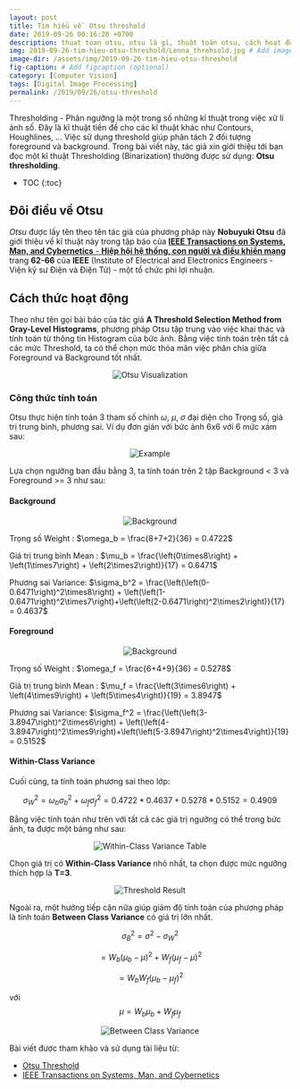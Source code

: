 ```yaml
---
layout: post
title: Tìm hiểu về  Otsu threshold
date: 2019-09-26 00:16:20 +0700
description: thuat toan otsu, otsu là gì, thuật toán otsu, cách hoạt động của otsu, otsu threshold
img: 2019-09-26-tim-hieu-otsu-threshold/Lenna_threhsold.jpg # Add image post (optional)
image-dir: /assets/img/2019-09-26-tim-hieu-otsu-threshold
fig-caption: # Add figcaption (optional)
category: [Computer Vision]
tags: [Digital Image Processing]
permalink: /2019/09/26/otsu-threshold
---
```

Thresholding - Phân ngưỡng là một trong số những kĩ thuật trong việc xử lí ảnh số. Đây là kĩ thuật tiền đề cho các kĩ thuật khác như Contours, Houghlines, ... Việc sử dụng threshold giúp phân tách 2 đối tượng foreground và background. Trong bài viết này, tác giả xin giới thiệu tới bạn đọc một kĩ thuật Thresholding (Binarization) thường được sử dụng: **Otsu thresholding**.

* TOC
{:toc}

## Đôi điều về Otsu
*Otsu* được lấy tên theo tên tác giả của phương pháp này **Nobuyuki Otsu** đã giới thiệu về kĩ thuật này trong tập báo của [**IEEE Transactions on Systems, Man, and Cybernetics** - **Hiệp hội hệ thống, con người và điều khiển mạng**](https://sci-hub.tw/10.1109/tsmc.1979.4310076) trang **62-66** của **IEEE** (Institute of Electrical and Electronics Engineers - Viện kỹ sư Điện và Điện Tử) - một tổ chức phi lợi nhuận.

## Cách thức hoạt động

Theo như tên gọi bài báo của tác giả **A Threshold Selection Method from Gray-Level Histograms**, phương pháp Otsu tập trung vào việc khai thác và tính toán từ thông tin Histogram của bức ảnh. Bằng việc tính toán trên tất cả các mức Threshold, ta có thể chọn mức thỏa mãn việc phân chia giữa Foreground và Background tốt nhất.
<p align="center"><img alt="Otsu Visualization" src="{{page.image-dir}}/Otsu's_Method_Visualization.gif"/></p>

### Công thức tính toán

Otsu thực hiện tính toán 3 tham số  chính $\omega$, $\mu$, $\sigma$ đại diện cho Trọng số, giá trị trung bình, phương sai. Ví dụ đơn giản với bức ảnh 6x6 với 6 mức xám sau:

<p align="center"><img alt="Example" src="{{page.image-dir}}/pic1.png"/></p>

Lựa chọn ngưỡng ban đầu bằng 3, ta tính toán trên 2 tập Background < 3 và Foreground >= 3 như sau:

#### Background

<p align="center"><img alt="Background" src="{{page.image-dir}}/pic2.png"/></p>

Trọng số Weight  :  $\omega_b = \frac{8+7+2}{36} = 0.4722$

Giá trị trung bình Mean    :  $\mu_b = \frac{\left(0\times8\right) + \left(1\times7\right) + \left(2\times2\right)}{17} = 0.6471$

Phương sai Variance:  $\sigma_b^2 = \frac{\left(\left(0-0.6471\right)^2\times8\right) + \left(\left(1-0.6471\right)^2\times7\right)+\left(\left(2-0.6471\right)^2\times2\right)}{17} = 0.4637$

#### Foreground

<p align="center"><img alt="Background" src="{{page.image-dir}}/pic3.png"/></p>

Trọng số Weight  :  $\omega_f = \frac{6+4+9}{36} = 0.5278$

Giá trị trung bình Mean    :  $\mu_f = \frac{\left(3\times6\right) + \left(4\times9\right) + \left(5\times4\right)}{19} = 3.8947$

Phương sai Variance:  $\sigma_f^2 = \frac{\left(\left(3-3.8947\right)^2\times6\right) + \left(\left(4-3.8947\right)^2\times9\right)+\left(\left(5-3.8947\right)^2\times4\right)}{19} = 0.5152$

#### Within-Class Variance

Cuối cùng, ta tính toán phương sai theo lớp:

$$\sigma_W^2 = \omega_b\sigma_b^2 + \omega_f\sigma_f^2 = 0.4722*0.4637+0.5278*0.5152=0.4909$$

Bằng việc tính toán như trên với tất cả các giá trị ngưỡng có thể trong bức ảnh, ta được một bảng như sau:

<p align="center"><img alt="Within-Class Variance Table" src="{{page.image-dir}}/pic4.png"/></p>

Chọn giá trị có **Within-Class Variance** nhỏ nhất, ta chọn được mức ngưỡng thích hợp là **T=3**.

<p align="center"><img alt="Threshold Result" src="{{page.image-dir}}/pic5.png"/></p>

Ngoài ra, một hướng tiếp cận nữa giúp giảm độ tính toán của phương pháp là tính toán **Between Class Variance** có giá trị lớn nhất.

$$\sigma_B^2 = \sigma^2 - \sigma^2_W$$

$$=W_b\left(\mu_b - \mu\right)^2 + W_f\left(\mu_f-\mu\right)^2$$

$$=W_bW_f\left(\mu_b-\mu_f\right)^2$$

với $$\mu = W_b\mu_b + W_f\mu_f$$

<p align="center"><img alt="Between Class Variance" src="{{page.image-dir}}/pic6.png"/></p>

Bài viết được tham khảo và sử dụng tài liệu từ:
* [Otsu Threshold](http://www.labbookpages.co.uk/software/imgProc/otsuThreshold.html)
* [IEEE Transactions on Systems, Man, and Cybernetics](https://sci-hub.tw/10.1109/tsmc.1979.4310076)